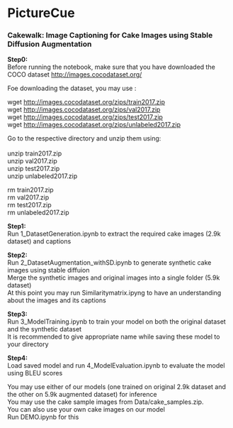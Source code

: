 # PictureCue
### Cakewalk: Image Captioning for Cake Images using Stable Diffusion Augmentation  

**Step0:**<br />
Before running the notebook, make sure that you have downloaded the COCO dataset http://images.cocodataset.org/ <br />

Foe downloading the dataset, you may use :<br />

wget http://images.cocodataset.org/zips/train2017.zip  <br />
wget http://images.cocodataset.org/zips/val2017.zip <br />
wget http://images.cocodataset.org/zips/test2017.zip <br />
wget http://images.cocodataset.org/zips/unlabeled2017.zip<br />

Go to the respective directory and unzip them using:<br />
<br />
unzip train2017.zip <br />
unzip val2017.zip <br />
unzip test2017.zip <br />
unzip unlabeled2017.zip <br />

rm train2017.zip <br />
rm val2017.zip <br />
rm test2017.zip <br />
rm unlabeled2017.zip <br />

**Step1:** <br />
Run 1_DatasetGeneration.ipynb to extract the required cake images (2.9k dataset) and captions<br />

**Step2:** <br />
Run 2_DatasetAugmentation_withSD.ipynb to generate synthetic cake images using stable diffuion<br />
Merge the synthetic images and original images into a single folder (5.9k dataset)  <br />
At this point you may run Similaritymatrix.ipyng to have an understanding about the images and its captions <br />

**Step3:** <br />
Run 3_ModelTraining.ipynb to train your model on both the original dataset and the synthetic dataset<br />
It is recommended to give appropriate name while saving these model to your directory <br />

**Step4:** <br />
Load saved model and run 4_ModelEvaluation.ipynb to evaluate the model using BLEU scores <br />

You may use either of our models (one trained on original 2.9k dataset and the other on 5.9k augmented dataset) for inference <br />
You may use the cake sample images from Data/cake_samples.zip. <br />
You can also use your own cake images on our model <br />
Run DEMO.ipynb for this <br />




